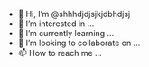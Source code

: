 - 👋 Hi, I’m @shhhdjdjsjkjdbhdjsj
- 👀 I’m interested in ...
- 🌱 I’m currently learning ...
- 💞️ I’m looking to collaborate on ...
- 📫 How to reach me ...

<!---
shhhdjdjsjkjdbhdjsj/shhhdjdjsjkjdbhdjsj is a ✨ special ✨ repository because its `README.md` (this file) appears on your GitHub profile.
You can click the Preview link to take a look at your changes.
--->

